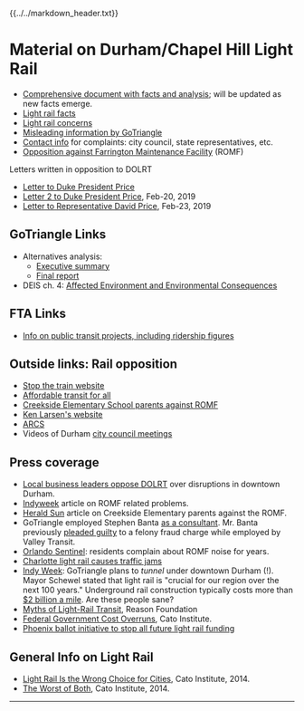 {{../../markdown_header.txt}}

# Material on Durham/Chapel Hill Light Rail

* [Comprehensive document with facts and analysis](dolrt_comprehensive.pdf); will be updated as new facts emerge.
* [Light rail facts](rail_facts.html)
* [Light rail concerns](other_concerns.html)
* [Misleading information by GoTriangle](deception_summary.html)
* [Contact info](contact_info.html) for complaints: city council, state representatives, etc.
* [Opposition against Farrington Maintenance Facility](romf.html) (ROMF)

Letters written in opposition to DOLRT

* [Letter to Duke President Price](duke_letter.html)
* [Letter 2 to Duke President Price](duke_letter2.html), Feb-20, 2019
* [Letter to Representative David Price](letters/letter_david_price.pdf), Feb-23, 2019

## GoTriangle Links

* Alternatives analysis:
	* [Executive summary](https://gotriangle.org/sites/default/files/do-aa-executive-summary-073112.pdf)
	* [Final report](https://gotriangle.org/sites/default/files/oct18_do_aa_final_report_small.pdf)
* DEIS ch. 4: [Affected Environment and Environmental Consequences](https://gotriangle.org/sites/default/files/0633_deis-ch-4-150820_v0.pdf)

## FTA Links

* [Info on public transit projects, including ridership figures](https://www.transit.dot.gov/ntd/data-product/monthly-module-raw-data-release)

## Outside links: Rail opposition

* [Stop the train website](https://stopthetrain.org/)
* [Affordable transit for all](https://www.affordabletransitforall.com/)
* [Creekside Elementary School parents against ROMF](https://creeksiderailyard.net/)
* [Ken Larsen's website](http://kenlarsennc.com/DOLRT101.htm)
* [ARCS](https://arcsdurhamorange.home.blog/avoiding-a-light-rail-train-wreck-in-southwest-durham/)
* Videos of Durham [city council meetings](https://www.youtube.com/playlist?list=PLLeX6M8cvLwPpqMIIgToUjvmguXQ_scoc)

## Press coverage

* [Local business leaders oppose DOLRT](https://www.newsobserver.com/news/local/article222298455.html) over disruptions in downtown Durham.
* [Indyweek](https://indyweek.com/news/durham/gotriangle-light-rail-southwest-durham-romf/) article on ROMF related problems.
* [Herald Sun](https://www.heraldsun.com/news/local/article222245295.html) article on Creekside Elementary parents against the ROMF.
* GoTriangle employed Stephen Banta [as a consultant](https://www.newsobserver.com/news/local/article222333340.html). Mr. Banta previously [pleaded guilty](https://www.usnews.com/news/best-states/arizona/articles/2018-09-10/former-ceo-of-transit-system-pleads-guilty-to-fraud-charge) to a felony fraud charge while employed by Valley Transit.
* [Orlando Sentinel](https://www.orlandosentinel.com/news/breaking-news/os-sunrail-noise-sanford-residents-20150709-story.html): residents complain about ROMF noise for years.
* [Charlotte light rail causes traffic jams](http://www.wfae.org/post/light-rail-extension-backs-traffic-city-takes-action)
* [Indy Week](https://indyweek.com/news/durham/gotriangle-proposes-to-tunnel-light-rail-under-downtown-durh/): GoTriangle plans to *tunnel* under downtown Durham (!). Mayor Schewel stated that light rail is "crucial for our region over the next 100 years." Underground rail construction typically costs more than [$2 billion a mile](https://www.nytimes.com/2018/03/28/nyregion/new-york-subway-construction-costs-congress.html). Are these people sane?
* [Myths of Light-Rail Transit](https://reason.org/wp-content/uploads/files/760155cae7ee4c80205854259f5c669a.pdf), Reason Foundation
* [Federal Government Cost Overruns](https://object.cato.org/sites/cato.org/files/pubs/pdf/tbb-72.pdf), Cato Institute.
* [Phoenix ballot initiative to stop all future light rail funding](https://www.azcentral.com/story/news/local/phoenix/2018/11/28/phoenix-voters-decide-future-light-rail-election-building-better-phoenix-sales-tax-transportation/2127960002/)

## General Info on Light Rail

* [Light Rail Is the Wrong Choice for Cities](https://www.cato.org/publications/commentary/light-rail-wrong-choice-cities), Cato Institute, 2014.
* [The Worst of Both](https://object.cato.org/sites/cato.org/files/pubs/pdf/pa750_web_1.pdf), Cato Institute, 2014.

-----------